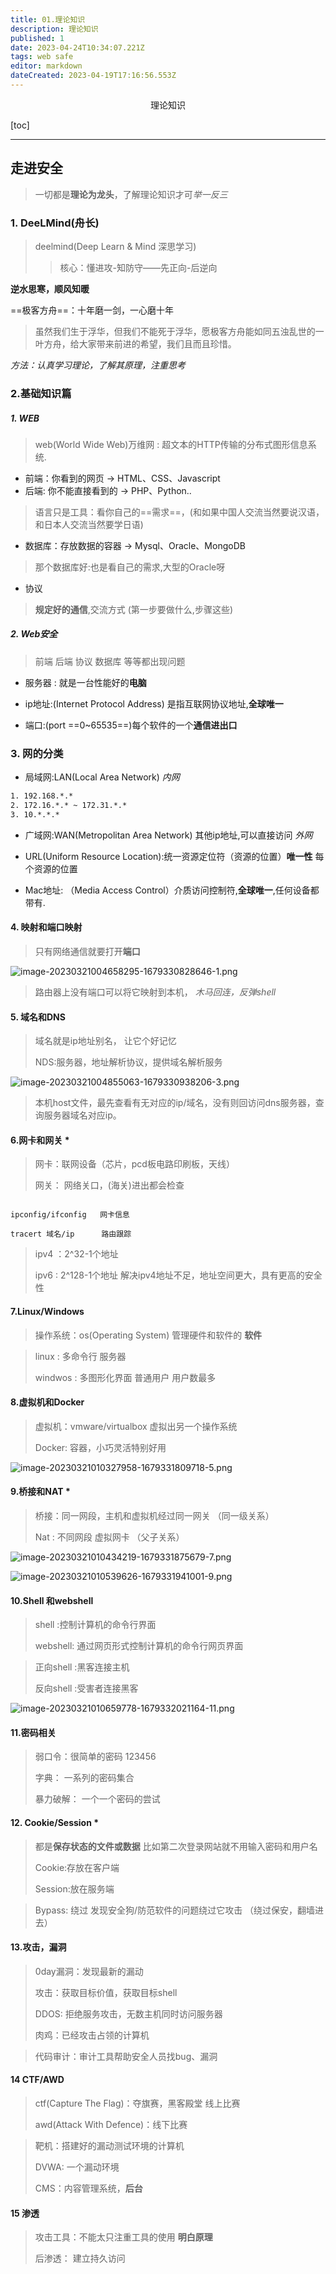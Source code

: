 ```yaml
---
title: 01.理论知识
description: 理论知识
published: 1
date: 2023-04-24T10:34:07.221Z
tags: web safe
editor: markdown
dateCreated: 2023-04-19T17:16:56.553Z
---
```


<center>理论知识</center>

[toc]

****

## 走进安全

> 一切都是**理论为龙头**，了解理论知识才可*举一反三*



### 1. DeeLMind(舟长)

> deelmind(Deep Learn & Mind 深思学习)
>
> > 核心：懂进攻-知防守——先正向-后逆向

**逆水思寒，顺风知暖**



==极客方舟==：十年磨一剑，一心磨十年

> 虽然我们生于浮华，但我们不能死于浮华，愿极客方舟能如同五浊乱世的一叶方舟，给大家带来前进的希望，我们且而且珍惜。

*方法：认真学习理论，了解其原理，注重思考*



### 2.基础知识篇

##### 1. WEB

> web(World Wide Web)万维网 : 超文本的HTTP传输的分布式图形信息系统.

* 前端：你看到的网页  ->  HTML、CSS、Javascript
* 后端:  你不能直接看到的 -> PHP、Python..

> 语言只是工具：看你自己的==需求==，(和如果中国人交流当然要说汉语，和日本人交流当然要学日语)

* 数据库：存放数据的容器 -> Mysql、Oracle、MongoDB

> 那个数据库好:也是看自己的需求,大型的Oracle呀

* 协议

> **规定好的通信**,交流方式  (第一步要做什么,步骤这些)



##### 2. Web安全

> 前端  后端   协议 数据库 等等都出现问题

* 服务器 :  就是一台性能好的**电脑**

* ip地址:(Internet Protocol Address) 是指互联网协议地址,**全球唯一**

* 端口:(port ==0~65535==)每个软件的一个**通信进出口**

  

### 3. 网的分类

- 局域网:LAN(Local Area Network)  *内网*

```tex
1. 192.168.*.*
2. 172.16.*.* ~ 172.31.*.*
3. 10.*.*.*
```

* 广域网:WAN(Metropolitan Area Network) 其他ip地址,可以直接访问  *外网*

* URL(Uniform Resource Location):统一资源定位符（资源的位置）**唯一性**   每个资源的位置
* Mac地址: （Media Access Control）介质访问控制符,**全球唯一**,任何设备都带有.



#### 4. 映射和端口映射

> 只有网络通信就要打开**端口**

![image-20230321004658295-1679330828646-1.png](/网络安全/image-20230321004658295-1679330828646-1.png)


> 路由器上没有端口可以将它映射到本机， *木马回连，反弹shell*



#### 5. 域名和DNS

> 域名就是ip地址别名， 让它个好记忆
>
> NDS:服务器，地址解析协议，提供域名解析服务

![image-20230321004855063-1679330938206-3.png](/网络安全/image-20230321004855063-1679330938206-3.png)



> 本机host文件，最先查看有无对应的ip/域名，没有则回访问dns服务器，查询服务器域名对应ip。



#### 6.网卡和网关 *

> 网卡：联网设备（芯片，pcd板电路印刷板，天线）
>
> 网关： 网络关口，(海关)进出都会检查   

```

ipconfig/ifconfig   网卡信息

tracert 域名/ip      路由跟踪
```



> ipv4 ：2^32-1个地址
>
> ipv6 :   2^128-1个地址  解决ipv4地址不足，地址空间更大，具有更高的安全性



#### 7.Linux/Windows 

> 操作系统：os(Operating System) 管理硬件和软件的  **软件**

> linux : 多命令行  服务器
>
> windwos :  多图形化界面  普通用户  用户数最多



#### 8.虚拟机和Docker

> 虚拟机：vmware/virtualbox  虚拟出另一个操作系统  
>
> Docker: 容器，小巧灵活特别好用

![image-20230321010327958-1679331809718-5.png](/网络安全/image-20230321010327958-1679331809718-5.png)


#### 9.桥接和NAT *

> 桥接：同一网段，主机和虚拟机经过同一网关   （同一级关系）
>
> Nat :    不同网段  虚拟网卡         （父子关系）

![image-20230321010434219-1679331875679-7.png](/网络安全/image-20230321010434219-1679331875679-7.png)

![image-20230321010539626-1679331941001-9.png](/网络安全/image-20230321010539626-1679331941001-9.png)



#### 10.Shell 和webshell

> shell :控制计算机的命令行界面
>
> webshell: 通过网页形式控制计算机的命令行网页界面



> 正向shell :黑客连接主机
>
> 反向shell :受害者连接黑客

![image-20230321010659778-1679332021164-11.png](/网络安全/image-20230321010659778-1679332021164-11.png)



#### 11.密码相关

> 弱口令：很简单的密码 123456 
>
> 字典： 一系列的密码集合
>
> 暴力破解： 一个一个密码的尝试



#### 12. Cookie/Session *

> 都是**保存状态的文件或数据**   比如第二次登录网站就不用输入密码和用户名
>
> Cookie:存放在客户端
>
> Session:放在服务端



> Bypass:  绕过  发现安全狗/防范软件的问题绕过它攻击   （绕过保安，翻墙进去）



#### 13.攻击，漏洞

> 0day漏洞：发现最新的漏动
>
> 攻击：获取目标价值，获取目标shell
>
> DDOS: 拒绝服务攻击，无数主机同时访问服务器
>
> 肉鸡：已经攻击占领的计算机



> 代码审计：审计工具帮助安全人员找bug、漏洞



#### 14 CTF/AWD

> ctf(Capture The Flag)：夺旗赛，黑客殿堂    线上比赛
>
> awd(Attack With Defence)：线下比赛



> 靶机：搭建好的漏动测试环境的计算机
>
> DVWA: 一个漏动环境
>
> CMS：内容管理系统，**后台**



#### 15 渗透

> 攻击工具：不能太只注重工具的使用  **明白原理**
>
> 后渗透： 建立持久访问
